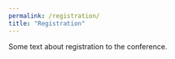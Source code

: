 ```yaml
---
permalink: /registration/
title: "Registration"
---
```


Some text about registration to the conference.